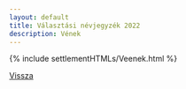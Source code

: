 ```yaml
---
layout: default
title: Választási névjegyzék 2022
description: Vének
---
```


{% include settlementHTMLs/Veenek.html %}

[Vissza](../)